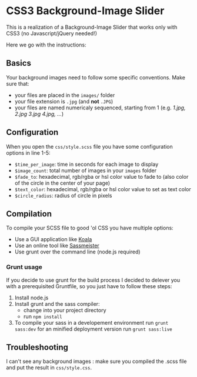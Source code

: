 CSS3 Background-Image Slider
============

This is a realization of a Background-Image Slider that works only with CSS3 (no Javascript/jQuery needed!)

Here we go with the instructions:

## Basics

Your background images need to follow some specific conventions. Make sure that:
- your files are placed in the `images/` folder
- your file extension is `.jpg` (and **not** `.JPG`)
- your files are named numericaly sequenced, starting from 1 (e.g. *1.jpg, 2.jpg 3.jpg 4.jpg, ...*)

## Configuration
When you open the `css/style.scss` file you have some configuration options in line 1-5:
* `$time_per_image`: time in seconds for each image to display
* `$image_count`: total number of images in your `images` folder
* `$fade_to`: hexadecimal, rgb/rgba or hsl color value to fade to (also color of the circle in the center of your page)
* `$text_color`: hexadecimal, rgb/rgba or hsl color value to set as text color
* `$circle_radius`: radius of circle in pixels

## Compilation
To compile your SCSS file to good 'ol CSS you have multiple options:
- Use a GUI application like [Koala](http://koala-app.com/)
- Use an online tool like [Sassmeister](http://sassmeister.com)
- Use grunt over the command line (node.js required)

### Grunt usage
If you decide to use grunt for the build process I decided to delever you with a prerequisited Gruntfile, so you just have to follow these steps:
1. Install node.js
2. Install grunt and the sass compiler:
	- change into your project directory
	- run `npm install`
3. To compile your sass in a developement environment run `grunt sass:dev` for an minified deployment version run `grunt sass:live`

## Troubleshooting
I can't see any background images
:   make sure you compiled the .scss file and put the result in `css/style.css`.
